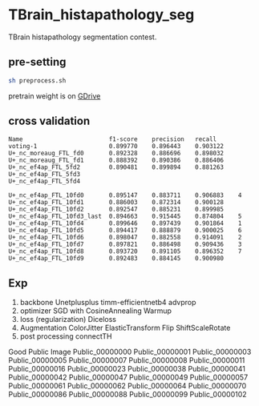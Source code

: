# TBrain_histapathology_seg
TBrain histapathology segmentation contest.

## pre-setting
```sh
sh preprocess.sh
```
pretrain weight is on [GDrive](https://drive.google.com/drive/folders/1UgTa4WhK3WPqX168u9uftHxLsafFYtAZ?fbclid=IwAR0XvHfJDLGW0XNj7SV-Dq4D0_4dPzIKy0RMiGNTokD9Nfc28y0rkT2prD4)

## cross validation
```
Name                        f1-score    precision   recall
voting-1                    0.899770    0.896443    0.903122
U+_nc_moreaug_FTL_fd0	    0.892328    0.886696    0.898032
U+_nc_moreaug_FTL_fd1	    0.888392    0.890386    0.886406
U+_nc_ef4ap_FTL_5fd2	    0.890481    0.899894    0.881263
U+_nc_ef4ap_FTL_5fd3
U+_nc_ef4ap_FTL_5fd4

U+_nc_ef4ap_FTL_10fd0       0.895147    0.883711    0.906883    4
U+_nc_ef4ap_FTL_10fd1       0.886003    0.872314    0.900128
U+_nc_ef4ap_FTL_10fd2       0.892547    0.885231	0.899985
U+_nc_ef4ap_FTL_10fd3_last  0.894663    0.915445    0.874804    5
U+_nc_ef4ap_FTL_10fd4       0.899646    0.897439    0.901864    1
U+_nc_ef4ap_FTL_10fd5       0.894417	0.888879    0.900025    6
U+_nc_ef4ap_FTL_10fd6       0.898047    0.882558    0.914091    2
U+_nc_ef4ap_FTL_10fd7       0.897821    0.886498    0.909436    3
U+_nc_ef4ap_FTL_10fd8       0.893720    0.891105    0.896352    7
U+_nc_ef4ap_FTL_10fd9       0.892483    0.884145    0.900980
```

## Exp
1. backbone                 Unetplusplus timm-efficientnetb4 advprop
2. optimizer                SGD with CosineAnnealing Warmup
3. loss (regularization)    Diceloss
4. Augmentation             ColorJitter ElasticTransform Flip ShiftScaleRotate
5. post processing          connectTH

Good Public Image
Public_00000000
Public_00000001
Public_00000003
Public_00000005
Public_00000007
Public_00000008
Public_00000011
Public_00000016
Public_00000023
Public_00000038
Public_00000041
Public_00000042
Public_00000047
Public_00000049
Public_00000057
Public_00000061
Public_00000062
Public_00000064
Public_00000070
Public_00000086
Public_00000088
Public_00000099
Public_00000102